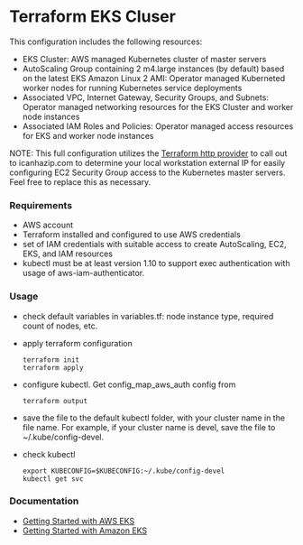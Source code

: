 # Terraform EKS Cluser

This configuration includes the  following resources:

  * EKS Cluster: AWS managed Kubernetes cluster of master servers
  * AutoScaling Group containing 2 m4.large instances (by default) based on the latest EKS Amazon Linux 2 AMI: Operator managed Kuberneted
    worker nodes for running Kubernetes service deployments
  * Associated VPC, Internet Gateway, Security Groups, and Subnets: Operator managed networking resources for the EKS Cluster and worker
    node instances
  * Associated IAM Roles and Policies: Operator managed access resources for EKS and worker node instances

NOTE: This full configuration utilizes the [Terraform http provider](https://www.terraform.io/docs/providers/http/index.html) to call out to icanhazip.com to determine your local workstation external IP for easily configuring EC2 Security Group access to the Kubernetes master servers. Feel free to replace this as necessary.


### Requirements
  * AWS account
  * Terraform installed and configured to use AWS credentials
  * set of IAM credentials with suitable access to create AutoScaling, EC2, EKS, and IAM resources
  * kubectl must be at least version 1.10 to support exec authentication with usage of aws-iam-authenticator.


### Usage
  * check default variables in variables.tf: node instance type, required count of nodes, etc.
  * apply terraform configuration

        terraform init
        terraform apply

  * configure kubectl. Get config_map_aws_auth config from

        terraform output

  * save the file to the default kubectl folder, with your cluster name in the file name. For example, if your cluster name is devel, save the file to ~/.kube/config-devel.
  * check kubectl

        export KUBECONFIG=$KUBECONFIG:~/.kube/config-devel
        kubectl get svc


### Documentation
  * [Getting Started with AWS EKS](https://www.terraform.io/docs/providers/aws/guides/eks-getting-started.html)
  * [Getting Started with Amazon EKS](https://www.terraform.io/docs/providers/http/index.html)
